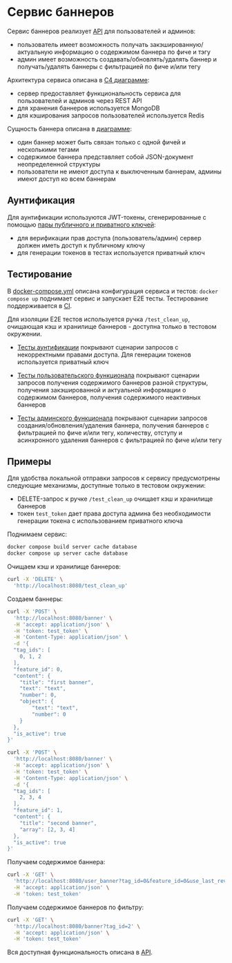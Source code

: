 # Сервис баннеров

Сервис баннеров реализует [API](https://github.com/vvauijij/avito-tech-assignment/blob/main/server/api/openapi.yml) для пользователей и админов:

- пользователь имеет возможность получать закэшированную/актуальную информацию о содержимом баннера по фиче и тэгу
- админ имеет возможность создавать/обновлять/удалять баннер и получать/удалять баннеры c фильтрацией по фиче и/или тегу

Архитектура сервиса описана в [C4 диаграмме](https://github.com/vvauijij/avito-tech-assignment/blob/main/docs/containers.puml):

- сервер предоставляет функциональность сервиса для пользователей и админов через REST API
- для хранения баннеров используется MongoDB
- для кэширования запросов пользователей используется Redis

Сущность баннера описана в [диаграмме](https://github.com/vvauijij/avito-tech-assignment/blob/main/docs/entities.puml):

- один баннер может быть связан только с одной фичей и несколькими тегами
- содержимое баннера представляет собой JSON-документ неопределенной структуры
- пользователи не имеют доступа к выключенным баннерам, админы имеют доступ ко всем баннерам

## Аунтификация

Для аунтификации используются JWT-токены, сгенерированные с помощью [пары публичного и приватного ключей](https://github.com/vvauijij/avito-tech-assignment/blob/main/secrets):
- для верификации прав доступа (пользователь/админ) сервер должен иметь доступ к публичному ключу
- для генерации токенов в тестах используется приватный ключ

## Тестирование
В [docker-compose.yml](https://github.com/vvauijij/avito-tech-assignment/blob/maindocker-compose.yml) описана конфигурация сервиса и тестов: `docker compose up` поднимает сервис и запускает E2E тесты. Тестирование поддерживается в [CI](https://github.com/vvauijij/avito-tech-assignment/actions).

Для изоляции E2E тестов используется ручка `/test_clean_up`, очищающая кэш и хранилище баннеров - доступна только в тестовом окружении.

- [Тесты аунтификации](https://github.com/vvauijij/avito-tech-assignment/blob/main/tests/auth_test.go) покрывают сценарии запросов с некорректными правами доступа. Для генерации токенов используется приватный ключ

- [Тесты пользовательского функционала](https://github.com/vvauijij/avito-tech-assignment/blob/main/tests/user_test.go) покрывают сценарии запросов получения содержимого баннеров разной структуры, получения закэшированной и актуальной информации о содержимом баннеров, получения содержимого неактивных баннеров

- [Тесты админского функционала](https://github.com/vvauijij/avito-tech-assignment/blob/main/tests/admin_test.go) покрывают сценарии запросов создания/обновления/удаления баннера, получения баннеров c фильтрацией по фиче и/или тегу, количеству, отступу и асинхронного удаления баннеров c фильтрацией по фиче и/или тегу

## Примеры

Для удобства локальной отправки запросов к сервису предусмотрены следующие механизмы, доступные только в тестовом окружении:
- DELETE-запрос к ручке `/test_clean_up` очищает кэш и хранилище баннеров
- токен `test_token` дает права доступа админа без необходимости генерации токена с использованием приватного ключа 

Поднимаем сервис:
```bash
docker compose build server cache database
docker compose up server cache database
```

Очищаем кэш и хранилище баннеров:
```bash
curl -X 'DELETE' \
  'http://localhost:8080/test_clean_up'
```

Создаем баннеры:
```bash
curl -X 'POST' \
  'http://localhost:8080/banner' \
  -H 'accept: application/json' \
  -H 'token: test_token' \
  -H 'Content-Type: application/json' \
  -d '{
  "tag_ids": [
    0, 1, 2
  ],
  "feature_id": 0,
  "content": {
    "title": "first banner",
    "text": "text",
    "number": 0,
    "object": {
        "text": "text",
        "number": 0
    }
  },
  "is_active": true
}'
```

```bash
curl -X 'POST' \
  'http://localhost:8080/banner' \
  -H 'accept: application/json' \
  -H 'token: test_token' \
  -H 'Content-Type: application/json' \
  -d '{
  "tag_ids": [
    2, 3, 4
  ],
  "feature_id": 1,
  "content": {
    "title": "second banner",
    "array": [2, 3, 4]
  },
  "is_active": true
}'
```

Получаем содержимое баннера:
```bash
curl -X 'GET' \
  'http://localhost:8080/user_banner?tag_id=0&feature_id=0&use_last_revision=false' \
  -H 'accept: application/json' \
  -H 'token: test_token'
```

Получаем содержимое баннеров по фильтру:
```bash
curl -X 'GET' \
  'http://localhost:8080/banner?tag_id=2' \
  -H 'accept: application/json' \
  -H 'token: test_token'
```

Вся доступная функциональность описана в [API](https://github.com/vvauijij/avito-tech-assignment/blob/main/server/api/openapi.yml).